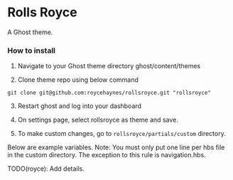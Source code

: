 # Rolls Royce

A Ghost theme.


### How to install

1. Navigate to your Ghost theme directory ghost/content/themes

2. Clone theme repo using below command

```git clone git@github.com:roycehaynes/rollsroyce.git "rollsroyce"```

3. Restart ghost and log into your dashboard

4. On settings page, select rollsroyce as theme and save.

5. To make custom changes, go to ```rollsroyce/partials/custom``` directory.

Below are example variables. Note: You must only put one line per hbs file in the custom directory. The exception to this rule is navigation.hbs.

TODO(royce): Add details.
